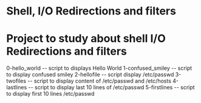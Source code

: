 Shell, I/O Redirections and filters
================================================
Project to study about shell I/O Redirections and filters
===============================================
0-hello_world  --  script to displays Hello World
1-confused_smiley  -- script to display confused smiley
2-hellofile  -- script display /etc/passwd
3-twofiles  --  script to display content of /etc/passwd and /etc/hosts
4-lastlines  --  script to display last 10 lines of /etc/passwd
5-firstlines --  script to display first 10 lines /etc/passwd
